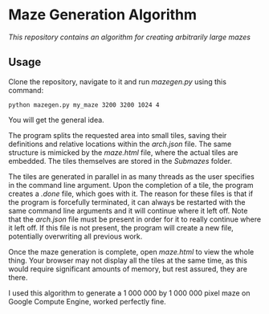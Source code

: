 # Maze Generation Algorithm
_This repository contains an algorithm for creating arbitrarily large mazes_



## Usage
Clone the repository, navigate to it and run _mazegen.py_ using this command:

```python mazegen.py my_maze 3200 3200 1024 4```

You will get the general idea.



The program splits the requested area into small tiles, saving their definitions and relative locations within the _arch.json_ file. The same structure is mimicked by the _maze.html_ file, where the actual tiles are embedded. The tiles themselves are stored in the _Submazes_ folder.

The tiles are generated in parallel in as many threads as the user specifies in the command line argument. Upon the completion of a tile, the program creates a _.done_ file, which goes with it. The reason for these files is that if the program is forcefully terminated, it can always be restarted with the same command line arguments and it will continue where it left off. Note that the _arch.json_ file must be present in order for it to really continue where it left off. If this file is not present, the program will create a new file, potentially overwriting all previous work.

Once the maze generation is complete, open _maze.html_ to view the whole thing. Your browser may not display all the tiles at the same time, as this would require significant amounts of memory, but rest assured, they are there.

I used this algorithm to generate a 1 000 000 by 1 000 000 pixel maze on Google Compute Engine, worked perfectly fine.